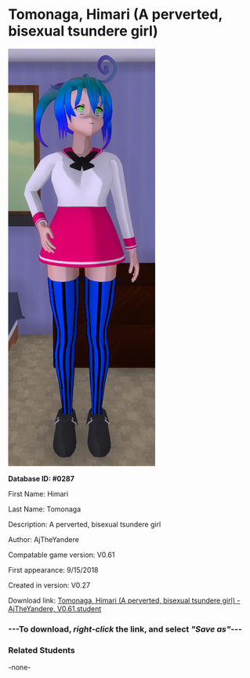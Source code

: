 # Tomonaga, Himari (A perverted, bisexual tsundere girl)

<img src="../../Files/Images/Tomonaga, Himari (A perverted, bisexual tsundere girl).png" title="Tomonaga, Himari (A perverted, bisexual tsundere girl) - AjTheYandere, V0.61">

**Database ID: #0287**

First Name: Himari

Last Name: Tomonaga

Description: A perverted, bisexual tsundere girl

Author: AjTheYandere

Compatable game version: V0.61

First appearance: 9/15/2018

Created in version: V0.27

Download link: <a href="https://raw.githubusercontent.com/Arbiter1223/Daigaku-Gurashi-Custom-Students/master/Files/Student%20Files/Tomonaga%2C%20Himari%20(A%20perverted%2C%20bisexual%20tsundere%20girl)%20-%20AjTheYandere%2C%20V0.61.student">Tomonaga, Himari (A perverted, bisexual tsundere girl) - AjTheYandere, V0.61.student</a>

### ---**To download, _right-click_ the link, and select _"Save as"_**---

### Related Students

-none-
